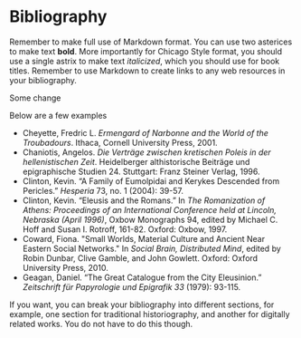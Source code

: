 # Bibliography

Remember to make full use of Markdown format. You can use two asterices to
make text **bold**. More importantly for Chicago Style format, you should use
a single astrix to make text *italicized*, which you should use for book
titles. Remember to use Markdown to create links to any web resources in your
bibliography.

Some change

Below are a few examples

* Cheyette, Fredric L. *Ermengard of Narbonne and the World of the Troubadours*.  Ithaca, Cornell University Press, 2001.
* Chaniotis, Angelos. *Die Verträge zwischen kretischen Poleis in der hellenistischen Zeit*. Heidelberger althistorische Beiträge und epigraphische Studien 24. Stuttgart: Franz Steiner Verlag, 1996.
* Clinton, Kevin. “A Family of Eumolpidai and Kerykes Descended from Pericles.” *Hesperia* 73,  no. 1 (2004): 39-57.
* Clinton, Kevin. “Eleusis and the Romans.” In *The Romanization of Athens: Proceedings of an International Conference held at Lincoln, Nebraska (April 1996)*,  Oxbow Monographs 94, edited by Michael C. Hoff and Susan I. Rotroff, 161-82. Oxford: Oxbow, 1997.
* Coward, Fiona. "Small Worlds, Material Culture and Ancient Near Eastern Social Networks." In *Social Brain, Distributed Mind*, edited by Robin Dunbar, Clive Gamble, and John Gowlett. Oxford: Oxford University Press, 2010.
* Geagan, Daniel. “The Great Catalogue from the City Eleusinion.” *Zeitschrift für Papyrologie und Epigrafik 33* (1979): 93-115.

If you want, you can break your bibliography into different sections, for example, one section for traditional historiography, and another for digitally related works. You do not have to do this though.
